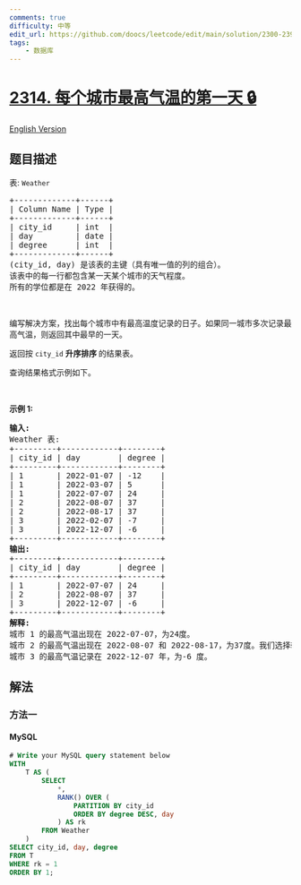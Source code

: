 ```yaml
---
comments: true
difficulty: 中等
edit_url: https://github.com/doocs/leetcode/edit/main/solution/2300-2399/2314.The%20First%20Day%20of%20the%20Maximum%20Recorded%20Degree%20in%20Each%20City/README.md
tags:
    - 数据库
---
```


<!-- problem:start -->

# [2314. 每个城市最高气温的第一天 🔒](https://leetcode.cn/problems/the-first-day-of-the-maximum-recorded-degree-in-each-city)

[English Version](/solution/2300-2399/2314.The%20First%20Day%20of%20the%20Maximum%20Recorded%20Degree%20in%20Each%20City/README_EN.md)

## 题目描述

<!-- description:start -->

<p>表: <code>Weather</code></p>

<pre>
+-------------+------+
| Column Name | Type |
+-------------+------+
| city_id     | int  |
| day         | date |
| degree      | int  |
+-------------+------+
(city_id, day) 是该表的主键（具有唯一值的列的组合）。
该表中的每一行都包含某一天某个城市的天气程度。
所有的学位都是在 2022 年获得的。
</pre>

<p>&nbsp;</p>

<p>编写解决方案，找出每个城市中有最高温度记录的日子。如果同一城市多次记录最高气温，则返回其中最早的一天。</p>

<p>返回按 <code>city_id</code> <strong>升序排序&nbsp;</strong>的结果表。</p>

<p>查询结果格式示例如下。</p>

<p>&nbsp;</p>

<p><strong class="example">示例 1:</strong></p>

<pre>
<strong>输入:</strong> 
Weather 表:
+---------+------------+--------+
| city_id | day        | degree |
+---------+------------+--------+
| 1       | 2022-01-07 | -12    |
| 1       | 2022-03-07 | 5      |
| 1       | 2022-07-07 | 24     |
| 2       | 2022-08-07 | 37     |
| 2       | 2022-08-17 | 37     |
| 3       | 2022-02-07 | -7     |
| 3       | 2022-12-07 | -6     |
+---------+------------+--------+
<strong>输出:</strong> 
+---------+------------+--------+
| city_id | day        | degree |
+---------+------------+--------+
| 1       | 2022-07-07 | 24     |
| 2       | 2022-08-07 | 37     |
| 3       | 2022-12-07 | -6     |
+---------+------------+--------+
<strong>解释:</strong> 
城市 1 的最高气温出现在 2022-07-07，为24度。
城市 2 的最高气温出现在 2022-08-07 和 2022-08-17，为37度。我们选择较早的日期 (2022-08-07)。
城市 3 的最高气温记录在 2022-12-07 年，为-6 度。
</pre>

<!-- description:end -->

## 解法

<!-- solution:start -->

### 方法一

<!-- tabs:start -->

#### MySQL

```sql
# Write your MySQL query statement below
WITH
    T AS (
        SELECT
            *,
            RANK() OVER (
                PARTITION BY city_id
                ORDER BY degree DESC, day
            ) AS rk
        FROM Weather
    )
SELECT city_id, day, degree
FROM T
WHERE rk = 1
ORDER BY 1;
```

<!-- tabs:end -->

<!-- solution:end -->

<!-- problem:end -->
